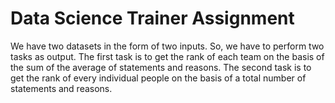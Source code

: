 # Data Science Trainer Assignment
We have two datasets in the form of two inputs. So, we have to perform two tasks as output. The first task is to get the rank of each team on the basis of the sum of the average of statements and reasons. The second task is to get the rank of every individual people on the basis of a total number of statements and reasons.
